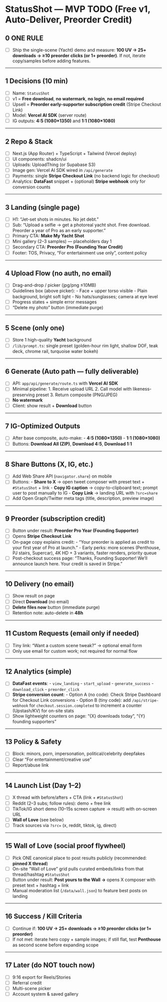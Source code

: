 # StatusShot — MVP TODO (Free v1, Auto-Deliver, Preorder Credit)

## 0 ONE RULE

- [ ] Ship the single-scene (Yacht) demo and measure: **100 UV → 25+ downloads → ≥10 preorder clicks (or 1+ preorder)**. If not, iterate copy/samples before adding features.

---

## 1 Decisions (10 min)

- [ ] Name: `StatusShot`
- [ ] v1 = **Free download**, **no watermark**, **no login**, **no email required**
- [ ] Upsell = **Preorder early-supporter subscription credit** (Stripe Checkout Link)
- [ ] Model: **Vercel AI SDK** (server route)
- [ ] IG outputs: **4:5 (1080×1350)** and **1:1 (1080×1080)**

---

## 2 Repo & Stack

- [ ] Next.js (App Router) + TypeScript + Tailwind (Vercel deploy)
- [ ] UI components: shadcn/ui
- [ ] Uploads: UploadThing (or Supabase S3)
- [ ] Image gen: Vercel AI SDK wired in `/api/generate`
- [ ] Payments: single **Stripe Checkout Link** (no backend logic for checkout)
- [ ] Analytics: **DataFast** snippet + (optional) **Stripe webhook** only for conversion counts

---

## 3 Landing (single page)

- [ ] H1: “Jet-set shots in minutes. No jet debt.”
- [ ] Sub: “Upload a selfie → get a photoreal yacht shot. Free download. Preorder a year of Pro as an early supporter.”
- [ ] Primary CTA: **Make My Yacht Shot**
- [ ] Mini gallery (2–3 samples) — placeholders day 1
- [ ] Secondary CTA: **Preorder Pro (Founding Year Credit)**
- [ ] Footer: TOS, Privacy, “For entertainment use only”, content policy

---

## 4 Upload Flow (no auth, no email)

- [ ] Drag-and-drop / picker (jpg/png ≤10MB)
- [ ] Guidelines box (above picker): - Face + upper torso visible - Plain background, bright soft light - No hats/sunglasses; camera at eye level
- [ ] Progress states + simple error messages
- [ ] “Delete my photo” button (immediate purge)

---

## 5 Scene (only one)

- [ ] Store 1 high-quality **Yacht** background
- [ ] `/lib/prompt.ts`: single preset (golden-hour rim light, shallow DOF, teak deck, chrome rail, turquoise water bokeh)

---

## 6 Generate (Auto path — fully deliverable)

- [ ] API: `app/api/generate/route.ts` with **Vercel AI SDK**
- [ ] Minimal pipeline: 1. Receive upload URL 2. Call model with likeness-preserving preset 3. Return composite (PNG/JPEG)
- [ ] **No watermark**
- [ ] Client: show result + **Download** button

---

## 7 IG-Optimized Outputs

- [ ] After base composite, auto-make: - **4:5 (1080×1350)** - **1:1 (1080×1080)**
- [ ] Buttons: **Download All (ZIP)**, **Download 4:5**, **Download 1:1**

---

## 8 Share Buttons (X, IG, etc.)

- [ ] Add Web Share API (`navigator.share`) on mobile
- [ ] Buttons: - **Share to X** → open tweet composer with preset text + `#StatusShot` + link - **Copy IG caption** → copy-to-clipboard text; prompt user to post manually to IG - **Copy Link** → landing URL with `?src=share`
- [ ] Add Open Graph/Twitter meta tags (title, description, preview image)

---

## 9 Preorder (subscription credit)

- [ ] Button under result: **Preorder Pro Year (Founding Supporter)**
- [ ] Opens **Stripe Checkout Link**
- [ ] On-page copy explains credit: - “Your preorder is applied as credit to your first year of Pro at launch.” - Early perks: more scenes (Penthouse, PJ stairs, Supercar), 4K HD + 3 variants, faster renders, priority queue
- [ ] Post-checkout success page: “Thanks, Founding Supporter! We’ll announce launch here. Your credit is saved in Stripe.”

---

## 10 Delivery (no email)

- [ ] Show result on page
- [ ] Direct **Download** (no email)
- [ ] **Delete files now** button (immediate purge)
- [ ] Retention note: auto-delete in **48h**

---

## 11 Custom Requests (email only if needed)

- [ ] Tiny link: “Want a custom scene tweak?” → optional email form
- [ ] Only use email for custom work; not required for normal flow

---

## 12 Analytics (simple)

- [ ] **DataFast events**: - `view_landing` - `start_upload` - `generate_success` - `download_click` - `preorder_click`
- [ ] **Stripe conversion count**: - Option A (no code): Check Stripe Dashboard for Checkout Link conversions - Option B (tiny code): add `/api/stripe-webhook` for `checkout.session.completed` to increment a counter (Upstash/KV) for on-site stats
- [ ] Show lightweight counters on page: “{X} downloads today”, “{Y} founding supporters”

---

## 13 Policy & Safety

- [ ] Block: minors, porn, impersonation, political/celebrity deepfakes
- [ ] Clear “For entertainment/creative use”
- [ ] Report/abuse link

---

## 14 Launch List (Day 1–2)

- [ ] X thread with before/afters + CTA (link + `#StatusShot`)
- [ ] Reddit (2–3 subs; follow rules): demo + free link
- [ ] TikTok/IG short demo (10–15s screen capture → result) with on-screen URL
- [ ] **Wall of Love** (see below)
- [ ] Track sources via `?src=` (x, reddit, tiktok, ig, direct)

---

## 15 Wall of Love (social proof flywheel)

- [ ] Pick ONE canonical place to post results publicly (recommended: **pinned X thread**)
- [ ] On-site “Wall of Love” grid pulls curated embeds/links from that thread/hashtag `#StatusShot`
- [ ] Button under result: **Post yours to the Wall →** opens X composer with preset text + hashtag + link
- [ ] Manual moderation list (`/data/wall.json`) to feature best posts on landing

---

## 16 Success / Kill Criteria

- [ ] Continue if: **100 UV → 25+ downloads → ≥10 preorder clicks (or 1+ preorder)**
- [ ] If not met: iterate hero copy + sample images; if still flat, test **Penthouse** as second scene before expanding scope

---

## 17 Later (do NOT touch now)

- [ ] 9:16 export for Reels/Stories
- [ ] Referral credit
- [ ] Multi-scene picker
- [ ] Account system & saved gallery
